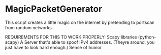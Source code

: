 # MagicPacketGenerator
This script creates a little magic on the internet by pretending to portscan from random networks. 

REQUIREMENTS FOR THIS TO WORK PROPERLY:
Scapy libraries (python-scapy)
A Server that's able to spoof IPv4 addresses. (Theyre around, you just have to look hard enough.)
Sense of humor

